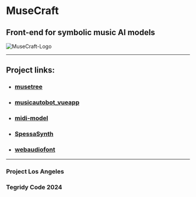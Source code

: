 # MuseCraft
## Front-end for symbolic music AI models

![MuseCraft-Logo](https://github.com/user-attachments/assets/7f4533af-5318-421b-ac96-effc8475461b)

***

## Project links:

* ### [musetree](https://github.com/stevenwaterman/musetree)
* ### [musicautobot_vueapp](https://github.com/bearpelican/musicautobot_vueapp)
* ### [midi-model](https://github.com/SkyTNT/midi-model)
* ### [SpessaSynth](https://github.com/spessasus/SpessaSynth)
* ### [webaudiofont](https://github.com/surikov/webaudiofont)

***

### Project Los Angeles
### Tegridy Code 2024
